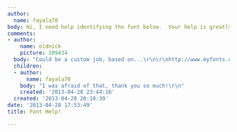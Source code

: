 ```yaml
---
author:
  name: fayala70
body: Hi, I need help identifying the font below.  Your help is greatly appreciated.[img:sites/default/files/old-images/AuroraStarzonNavy3_4233.jpg]
comments:
- author:
    name: oldnick
    picture: 109434
  body: "Could be a custom job, based on...\r\n\r\nhttp://www.myfonts.com/fonts/linotype/crillee/italic/glyphs.html"
  children:
  - author:
      name: fayala70
    body: "I was afraid of that, thank you so much!\r\n"
    created: '2013-04-28 23:44:16'
  created: '2013-04-28 20:10:39'
date: '2013-04-28 17:53:49'
title: Font Help!

---
```

